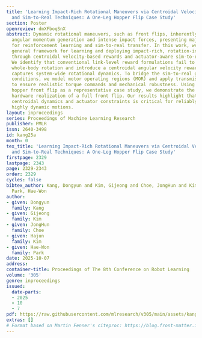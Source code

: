 ```yaml
---
title: 'Learning Impact-Rich Rotational Maneuvers via Centroidal Velocity Rewards
  and Sim-to-Real Techniques: A One-Leg Hopper Flip Case Study'
section: Poster
openreview: dmXFboqSnX
abstract: Dynamic rotational maneuvers, such as front flips, inherently involve large
  angular momentum generation and intense impact forces, presenting major challenges
  for reinforcement learning and sim-to-real transfer. In this work, we propose a
  general framework for learning and deploying impact-rich, rotation-intensive behaviors
  through centroidal velocity-based rewards and actuator-aware sim-to-real techniques.
  We identify that conventional link-level reward formulations fail to induce true
  whole-body rotation and introduce a centroidal angular velocity reward that accurately
  captures system-wide rotational dynamics. To bridge the sim-to-real gap under extreme
  conditions, we model motor operating regions (MOR) and apply transmission load regularization
  to ensure realistic torque commands and mechanical robustness. Using the one-leg
  hopper front flip as a representative case study, we demonstrate the first successful
  hardware realization of a full front flip. Our results highlight that incorporating
  centroidal dynamics and actuator constraints is critical for reliably executing
  highly dynamic motions.
layout: inproceedings
series: Proceedings of Machine Learning Research
publisher: PMLR
issn: 2640-3498
id: kang25a
month: 0
tex_title: 'Learning Impact-Rich Rotational Maneuvers via Centroidal Velocity Rewards
  and Sim-to-Real Techniques: A One-Leg Hopper Flip Case Study'
firstpage: 2329
lastpage: 2343
page: 2329-2343
order: 2329
cycles: false
bibtex_author: Kang, Dongyun and Kim, Gijeong and Choe, JongHun and Kim, Hajun and
  Park, Hae-Won
author:
- given: Dongyun
  family: Kang
- given: Gijeong
  family: Kim
- given: JongHun
  family: Choe
- given: Hajun
  family: Kim
- given: Hae-Won
  family: Park
date: 2025-10-07
address:
container-title: Proceedings of The 8th Conference on Robot Learning
volume: '305'
genre: inproceedings
issued:
  date-parts:
  - 2025
  - 10
  - 7
pdf: https://raw.githubusercontent.com/mlresearch/v305/main/assets/kang25a/kang25a.pdf
extras: []
# Format based on Martin Fenner's citeproc: https://blog.front-matter.io/posts/citeproc-yaml-for-bibliographies/
---
```


